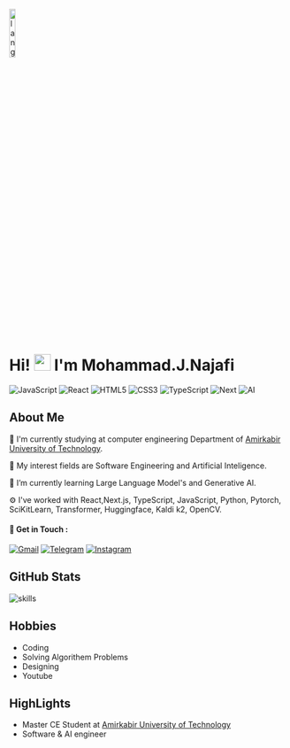 <p align="left"><img width=15%" src="https://github.com/alansmathew/alansmathew/raw/master/lang.gif" alt="lang image here" /></p>

# Hi! <img src="https://media.giphy.com/media/hvRJCLFzcasrR4ia7z/giphy.gif" width="30px"> I'm Mohammad.J.Najafi 
![JavaScript](https://img.shields.io/badge/JavaScript-Expert-yellow)
![React](https://img.shields.io/badge/React-Expret-green)
![HTML5](https://img.shields.io/badge/HTML5-Expert-orange)
![CSS3](https://img.shields.io/badge/CSS3-Expert-blue)
![TypeScript](https://img.shields.io/badge/TypeScript-Expert-blue?style=flat)
![Next](https://img.shields.io/badge/Nextjs-Expert-black?style=flat)
![AI](https://img.shields.io/badge/AI-Expert-lightgray?style=flat)

   ## About Me
  
 🔭 I'm currently studying at computer engineering Department of [Amirkabir University of Technology](https://aut.ac.ir).
  
 💙 My interest fields are Software Engineering and Artificial Inteligence.
 
  🌱 I’m currently learning Large Language Model's and Generative AI.
  
  ⚙️ I've worked with React,Next.js, TypeScript, JavaScript, Python, Pytorch, SciKitLearn, Transformer, Huggingface, Kaldi k2, OpenCV.
 
 #### 💬 Get in Touch :
  
  [![Gmail](https://img.shields.io/badge/Gmail-D14836?style=for-the-badge&logo=gmail&logoColor=white)](mailto:mjjnn81@gmail.com)
  [![Telegram](https://img.shields.io/badge/Telegram-2CA5E0?style=for-the-badge&logo=telegram&logoColor=white)](https://t.me/MJNDE)
  [![Instagram](https://img.shields.io/badge/Instagram-E4405F?style=for-the-badge&logo=instagram&logoColor=white)](https://instagram.com/mjjnn81)
  ## GitHub Stats
  ![skills](https://github-readme-stats.vercel.app/api?username=mjn81&show_icons=true&hide_border=true)
  ## Hobbies
  - Coding
  - Solving Algorithem Problems
  - Designing
  - Youtube
  
  
  ## HighLights
 - Master CE Student at [Amirkabir University of Technology](https://aut.ac.ir)
 - Software & AI engineer
 
 
